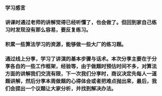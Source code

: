 ### 学习感言


### 讲课时通过老师的讲解觉得已经听懂了，也会做了。但回到家自己练习时发现没有那么容易，要反复练习。
### 积累一些算法学习的资源，能够做一些大厂的练习题。
### 通过线上分享，学习了讲演的基本步骤与话术。本次分享主要在于分享各自的一些工作框架，经验等，由于做题时预估时间不多，对算法方面的讲解我们交流有限，下一次我们分享时，商议决定先每人一道题讲解，然后分享本周做题的心得体会或者把难点抛出来，最后，我们会提出一个议题让大家分析，并找到解决办法。
